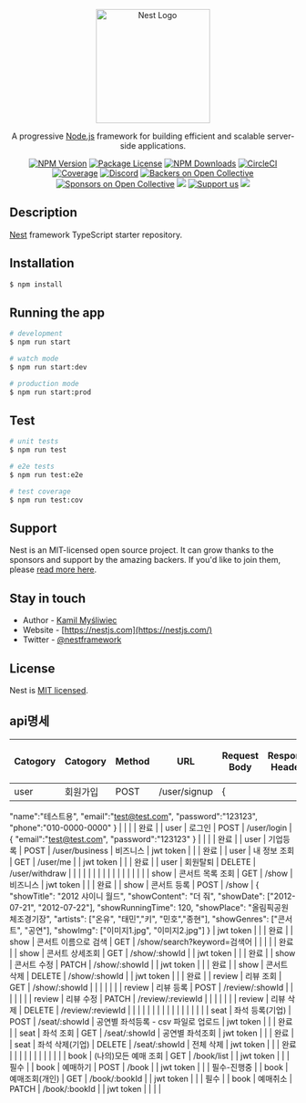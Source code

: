 <p align="center">
  <a href="http://nestjs.com/" target="blank"><img src="https://nestjs.com/img/logo-small.svg" width="200" alt="Nest Logo" /></a>
</p>

[circleci-image]: https://img.shields.io/circleci/build/github/nestjs/nest/master?token=abc123def456
[circleci-url]: https://circleci.com/gh/nestjs/nest

  <p align="center">A progressive <a href="http://nodejs.org" target="_blank">Node.js</a> framework for building efficient and scalable server-side applications.</p>
    <p align="center">
<a href="https://www.npmjs.com/~nestjscore" target="_blank"><img src="https://img.shields.io/npm/v/@nestjs/core.svg" alt="NPM Version" /></a>
<a href="https://www.npmjs.com/~nestjscore" target="_blank"><img src="https://img.shields.io/npm/l/@nestjs/core.svg" alt="Package License" /></a>
<a href="https://www.npmjs.com/~nestjscore" target="_blank"><img src="https://img.shields.io/npm/dm/@nestjs/common.svg" alt="NPM Downloads" /></a>
<a href="https://circleci.com/gh/nestjs/nest" target="_blank"><img src="https://img.shields.io/circleci/build/github/nestjs/nest/master" alt="CircleCI" /></a>
<a href="https://coveralls.io/github/nestjs/nest?branch=master" target="_blank"><img src="https://coveralls.io/repos/github/nestjs/nest/badge.svg?branch=master#9" alt="Coverage" /></a>
<a href="https://discord.gg/G7Qnnhy" target="_blank"><img src="https://img.shields.io/badge/discord-online-brightgreen.svg" alt="Discord"/></a>
<a href="https://opencollective.com/nest#backer" target="_blank"><img src="https://opencollective.com/nest/backers/badge.svg" alt="Backers on Open Collective" /></a>
<a href="https://opencollective.com/nest#sponsor" target="_blank"><img src="https://opencollective.com/nest/sponsors/badge.svg" alt="Sponsors on Open Collective" /></a>
  <a href="https://paypal.me/kamilmysliwiec" target="_blank"><img src="https://img.shields.io/badge/Donate-PayPal-ff3f59.svg"/></a>
    <a href="https://opencollective.com/nest#sponsor"  target="_blank"><img src="https://img.shields.io/badge/Support%20us-Open%20Collective-41B883.svg" alt="Support us"></a>
  <a href="https://twitter.com/nestframework" target="_blank"><img src="https://img.shields.io/twitter/follow/nestframework.svg?style=social&label=Follow"></a>
</p>
  <!--[![Backers on Open Collective](https://opencollective.com/nest/backers/badge.svg)](https://opencollective.com/nest#backer)
  [![Sponsors on Open Collective](https://opencollective.com/nest/sponsors/badge.svg)](https://opencollective.com/nest#sponsor)-->

## Description

[Nest](https://github.com/nestjs/nest) framework TypeScript starter repository.

## Installation

```bash
$ npm install
```

## Running the app

```bash
# development
$ npm run start

# watch mode
$ npm run start:dev

# production mode
$ npm run start:prod
```

## Test

```bash
# unit tests
$ npm run test

# e2e tests
$ npm run test:e2e

# test coverage
$ npm run test:cov
```

## Support

Nest is an MIT-licensed open source project. It can grow thanks to the sponsors and support by the amazing backers. If you'd like to join them, please [read more here](https://docs.nestjs.com/support).

## Stay in touch

- Author - [Kamil Myśliwiec](https://kamilmysliwiec.com)
- Website - [https://nestjs.com](https://nestjs.com/)
- Twitter - [@nestframework](https://twitter.com/nestframework)

## License

Nest is [MIT licensed](LICENSE).

## api명세

| Catogory | Catogory     | Method | URL                      | Request Body                                                                                                                                                                                                                                                 | Response Headers | Response Body - 성공 | Response Body - 실패 | 비고     |
| -------- | ------------ | ------ | ------------------------ | ------------------------------------------------------------------------------------------------------------------------------------------------------------------------------------------------------------------------------------------------------------ | ---------------- | ------------------ | ------------------ | ------ |
| user     | 회원가입         | POST   | /user/signup             | {
"name":"테스트용",
"email":"test@test.com",
"password":"123123",
"phone":"010-0000-0000"
}                                                                                                                                                                     |                  |                    |                    | 완료     |
| user     | 로그인          | POST   | /user/login              | {
"email":"test@test.com",
"password":"123123"
}                                                                                                                                                                                                             |                  |                    |                    | 완료     |
| user     | 기업등록         | POST   | /user/business           | 비즈니스                                                                                                                                                                                                                                                         | jwt token        |                    |                    | 완료     |
| user     | 내 정보 조회      | GET    | /user/me                 |                                                                                                                                                                                                                                                              | jwt token        |                    |                    | 완료     |
| user     | 회원탈퇴         | DELETE | /user/withdraw           |                                                                                                                                                                                                                                                              |                  |                    |                    |        |
|          |              |        |                          |                                                                                                                                                                                                                                                              |                  |                    |                    |        |
| show     | 콘서트 목록 조회    | GET    | /show                    | 비즈니스                                                                                                                                                                                                                                                         | jwt token        |                    |                    | 완료     |
| show     | 콘서트 등록       | POST   | /show                    | {
"showTitle": "2012 샤이니 월드",
"showContent": "더 줘",
"showDate": ["2012-07-21", "2012-07-22"],
"showRunningTime": 120,
"showPlace": "올림픽공원 체조경기장",
"artists": ["온유", "태민","키", "민호","종현"],
"showGenres": ["콘서트", "공연"],
"showImg": ["이미지1.jpg", "이미지2.jpg"]
} | jwt token        |                    |                    | 완료     |
| show     | 콘서트 이름으로 검색  | GET    | /show/search?keyword=검색어 |                                                                                                                                                                                                                                                              |                  |                    |                    | 완료     |
| show     | 콘서트 상세조회     | GET    | /show/:showId            |                                                                                                                                                                                                                                                              | jwt token        |                    |                    | 완료     |
| show     | 콘서트 수정       | PATCH  | /show/:showId            |                                                                                                                                                                                                                                                              | jwt token        |                    |                    | 완료     |
| show     | 콘서트 삭제       | DELETE | /show/:showId            |                                                                                                                                                                                                                                                              | jwt token        |                    |                    | 완료     |
| review   | 리뷰 조회        | GET    | /show/:showId            |                                                                                                                                                                                                                                                              |                  |                    |                    |        |
| review   | 리뷰 등록        | POST   | /review/:showId          |                                                                                                                                                                                                                                                              |                  |                    |                    |        |
| review   | 리뷰 수정        | PATCH  | /review/:reviewId        |                                                                                                                                                                                                                                                              |                  |                    |                    |        |
| review   | 리뷰 삭제        | DELETE | /review/:reviewId        |                                                                                                                                                                                                                                                              |                  |                    |                    |        |
|          |              |        |                          |                                                                                                                                                                                                                                                              |                  |                    |                    |        |
| seat     | 좌석 등록(기업)    | POST   | /seat/:showId            | 공연별 좌석등록 - csv 파일로 업로드                                                                                                                                                                                                                                       | jwt token        |                    |                    | 완료     |
| seat     | 좌석 조회        | GET    | /seat/:showId            | 공연별 좌석조회                                                                                                                                                                                                                                                     | jwt token        |                    |                    | 완료     |
| seat     | 좌석 삭제(기업)    | DELETE | /seat/:showId            | 전체 삭제                                                                                                                                                                                                                                                        | jwt token        |                    |                    | 완료     |
|          |              |        |                          |                                                                                                                                                                                                                                                              |                  |                    |                    |        |
| book     | (나의)모든 예매 조회 | GET    | /book/list               |                                                                                                                                                                                                                                                              | jwt token        |                    |                    | 필수     |
| book     | 예매하기         | POST   | /book                    |                                                                                                                                                                                                                                                              | jwt token        |                    |                    | 필수-진행중 |
| book     | 예매조회(개인)     | GET    | /book/:bookId            |                                                                                                                                                                                                                                                              | jwt token        |                    |                    | 필수     |
| book     | 예매취소         | PATCH  | /book/:bookId            |                                                                                                                                                                                                                                                              | jwt token        |                    |                    |        |
